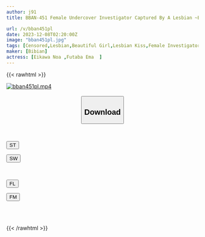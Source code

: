 ```yaml
---
author: j91
title: BBAN-451 Female Undercover Investigator Captured By A Lesbian ~Exposing The Darkness Of Entertainment Production Companies That Trample On The Weak~ Emma Futaba Noa Eikawa

url: /v/bban451pl
date: 2023-12-08T02:20:00Z
image: "bban451pl.jpg"
tags: [Censored,Lesbian,Beautiful Girl,Lesbian Kiss,Female Investigator	 ]
maker: [Bibian]
actress: [Eikawa Noa ,Futaba Ema  ]
---
```



{{< rawhtml >}}

<div class="video" data-videoid="ZVwplkjYWecq9wZ">
    <a href="javascript:;">
        <img src="/v/bban451pl/bban451pl.jpg" width="WIDTH" height="HEIGHT" alt="bban451pl.mp4" loading="lazy">
    </a>
</div>

<script type="text/javascript" src="https://j91.asia/asset/on-demand-st.js"></script>

<br>
  <link rel="stylesheet" href="https://j91.asia/asset/bs5.css">
  
  <center>
  <button class="btn btn-primary" type="button" data-bs-toggle="collapse" data-bs-target=".multi-collapse" aria-expanded="false" aria-controls="multiCollapseExample1 multiCollapseExample2"><h2>Download</h2></button></center>
</p>
<div class="row">
  <div class="col">
    <div class="collapse multi-collapse" id="multiCollapseExample1">
      <div class="card card-body">
	      	      <br>
<div class="buttons">  
<p><a href="https://streamtape.to/v/ZVwplkjYWecq9wZ" target="_blank"><button class="btn-hover color-3"><i class="fa fa-download"></i> ST</button></a></p>
<p><a href="https://flaswish.com/6k15jkv4l6qu" target="_blank"><button class="btn-hover color-2"><i class="fa fa-download"></i> SW</button></a></p></div>
    </div>
  </div>
</div>
  <div class="col">
    <div class="collapse multi-collapse" id="multiCollapseExample2">
      <div class="card card-body">
	      <br>
<div class="buttons">
<p><a href="javascript:;" target="_blank"><button class="btn-hover color-9"><i class="fa fa-download"></i> FL</button></a></p>
<p><a href="javascript:;" target="_blank"><button class="btn-hover color-8"><i class="fa fa-download"></i> FM</button></a></p></div>
<br><br>
      </div>
    </div>
  </div>
</div>

{{< /rawhtml >}}